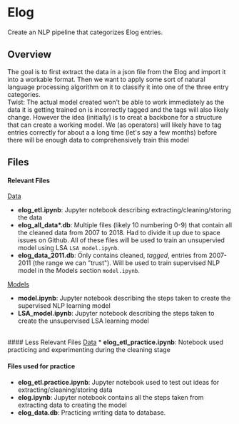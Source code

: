 # Elog
Create an NLP pipeline that categorizes Elog entries.

## Overview
The goal is to first extract the data in a json file from the Elog and import it into a workable format. Then we want to apply some sort of natural language processing algorithm on it to classify it into one of the three entry categories. <br>
Twist: The actual model created won't be able to work immediately as the data it is getting trained on is incorrectly tagged and the tags will also likely change. However the idea (initially) is to creat a backbone for a structure that can create a working model. We (as operators) will likely have to tag entries correctly for about a a long time (let's say a few months) before there will be enough data to comprehensively train this model

## Files
#### Relevant Files
<u>Data</u>
* <b>elog_etl.ipynb</b>: Jupyter notebook describing extracting/cleaning/storing the data
* <b>elog_all_data*.db</b>: Multiple files (likely 10 numbering 0-9) that contain all the cleaned data from 2007 to 2018. Had to divide it up due to space issues on Github. All of these files will be used to train an unsupervied model using LSA `LSA_model.ipynb`.
* <b>elog_data_2011.db</b>: Only contains cleaned, <i>tagged</i>, entries from 2007-2011 (the range we can "trust"). Will be used to train supervised NLP model in the Models section `model.ipynb`.

<u>Models</u>
* <b>model.ipynb</b>: Jupyter notebook describing the steps taken to create the supervised NLP learning model
* <b>LSA_model.ipynb</b>: Jupyter notebook describing the steps taken to create the unsupervised LSA learning model


<br>
#### Less Relevant Files
<u>Data</u>
* <b>elog_etl_practice.ipynb</b>: Notebook used practicing and experimenting during the cleaning stage



#### Files used for practice
* <b>elog_etl.practice.ipynb</b>: Jupyter notebook used to test out ideas for extracting/cleaning/storing data
* <b>elog.ipynb</b>: Jupyter notebook contains all the steps taken from extracting data to creating the model
* <b>elog_data.db</b>: Practicing writing data to database.